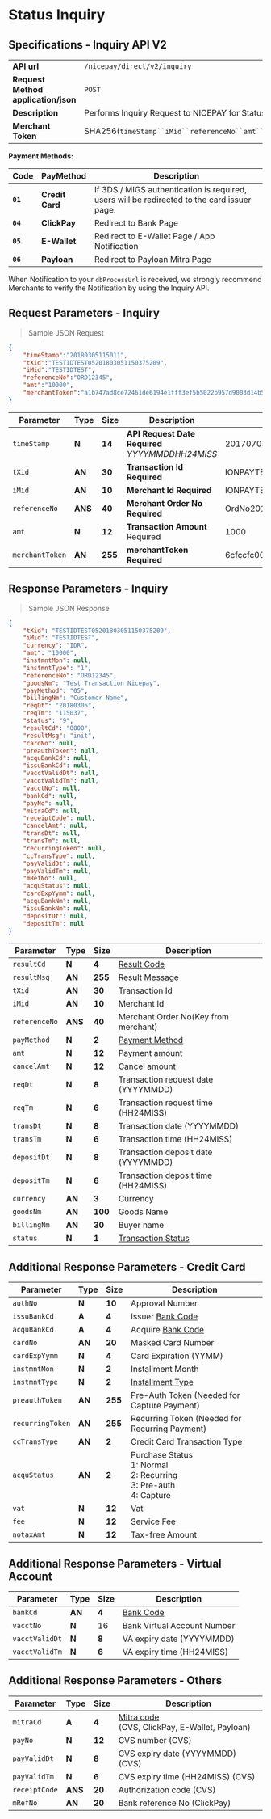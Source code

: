 # Status Inquiry
## Specifications - Inquiry API V2

|                                                           |                                                                                                               |
|-----------------------------------------------------------|---------------------------------------------------------------------------------------------------------------|
| **API url**                                               | `/nicepay/direct/v2/inquiry`                                                                                  |
| **Request Method** **application/json**                   | `POST`                                                                                                        |
| **Description**                                           | Performs Inquiry Request to NICEPAY for Status Checking                                                       |
| **Merchant Token**                                        | SHA256(`timeStamp``iMid``referenceNo``amt``merchantKey`)                                                      |

**Payment Methods:**

| **Code** | **PayMethod**   | Description                                                                                 |
| -------- | --------------- | ------------------------------------------------------------------------------------------- |
| **`01`** | **Credit Card** | If 3DS / MIGS authentication is required, users will be redirected to the card issuer page. |
| **`04`** | **ClickPay**    | Redirect to Bank Page                                                                       |
| **`05`** | **E-Wallet**    | Redirect to E-Wallet Page / App Notification                                                |
| **`06`** | **Payloan**     | Redirect to Payloan Mitra Page                                                              |


<aside class="notice">When Notification to your <code>dbProcessUrl</code> is received, we strongly recommend Merchants to verify the Notification by using the Inquiry API.</aside>

## Request Parameters - Inquiry

> Sample JSON Request

```json
{
	"timeStamp":"20180305115011",
	"tXid":"TESTIDTEST05201803051150375209",
	"iMid":"TESTIDTEST",
	"referenceNo":"ORD12345",
	"amt":"10000",
	"merchantToken":"a1b747ad8ce72461de6194e1fff3ef5b5022b957d9003d14b52f4d52b5b55fe8"
}
```

| Parameter       | **Type** | **Size** | **Description**                                      | Example                              |
| --------------- | -------- | -------- | ---------------------------------------------------- | ------------------------------------ |
| `timeStamp`     | **N**    | **14**   | **API Request Date** **Required** *YYYYMMDDHH24MISS* | 20170708123456                       |
| `tXid`          | **AN**   | **30**   | **Transaction Id** **Required**                      | IONPAYTEST02201607291027025291       |
| `iMid`          | **AN**   | **10**   | **Merchant Id** **Required**                         | IONPAYTEST                           |
| `referenceNo`   | **ANS**  | **40**   | **Merchant Order No** **Required**                   | OrdNo20160525000-52104               |
| `amt`           | **N**    | **12**   | **Transaction Amount** Required                      | 1000                                 |
| `merchantToken` | **AN**   | **255**  | **merchantToken** **Required**                       | 6cfccfc0046773c1b89d8e98f8b596c284f… |

## Response Parameters - Inquiry

> Sample JSON Response

```json
{
    "tXid": "TESTIDTEST05201803051150375209",
    "iMid": "TESTIDTEST",
    "currency": "IDR",
    "amt": "10000",
    "instmntMon": null,
    "instmntType": "1",
    "referenceNo": "ORD12345",
    "goodsNm": "Test Transaction Nicepay",
    "payMethod": "05",
    "billingNm": "Customer Name",
    "reqDt": "20180305",
    "reqTm": "115037",
    "status": "9",
    "resultCd": "0000",
    "resultMsg": "init",
    "cardNo": null,
    "preauthToken": null,
    "acquBankCd": null,
    "issuBankCd": null,
    "vacctValidDt": null,
    "vacctValidTm": null,
    "vacctNo": null,
    "bankCd": null,
    "payNo": null,
    "mitraCd": null,
    "receiptCode": null,
    "cancelAmt": null,
    "transDt": null,
    "transTm": null,
    "recurringToken": null,
    "ccTransType": null,
    "payValidDt": null,
    "payValidTm": null,
    "mRefNo": null,
    "acquStatus": null,
    "cardExpYymm": null,
    "acquBankNm": null,
    "issuBankNm": null,
    "depositDt": null,
    "depositTm": null
}
```

| Parameter     | **Type** | **Size** | Description                                |
| ------------- | -------- | -------- | ------------------------------------------ |
| `resultCd`    | **N**    | **4**    | [Result Code](#error-code)                 |
| `resultMsg`   | **AN**   | **255**  | [Result Message](#error-code)              |
| `tXid`        | **AN**   | **30**   | Transaction Id                             |
| `iMid`        | **AN**   | **10**   | Merchant Id                                |
| `referenceNo` | **ANS**  | **40**   | Merchant Order No(Key from merchant)       |
| `payMethod`   | **N**    | **2**    | [Payment Method](#payment-method)          |
| `amt`         | **N**    | **12**   | Payment amount                             |
| `cancelAmt`   | **N**    | **12**   | Cancel amount                              |
| `reqDt`       | **N**    | **8**    | Transaction request date (YYYYMMDD)        |
| `reqTm`       | **N**    | **6**    | Transaction request time (HH24MISS)        |
| `transDt`     | **N**    | **8**    | Transaction date (YYYYMMDD)                |
| `transTm`     | **N**    | **6**    | Transaction time (HH24MISS)                |
| `depositDt`   | **N**    | **8**    | Transaction deposit date (YYYYMMDD)        |
| `depositTm`   | **N**    | **6**    | Transaction deposit time (HH24MISS)        |
| `currency`    | **AN**   | **3**    | Currency                                   |
| `goodsNm`     | **AN**   | **100**  | Goods Name                                 |
| `billingNm`   | **AN**   | **30**   | Buyer name                                 |
| `status`      | **N**    | **1**    | [Transaction Status](#payment-status-code) |

## Additional Response Parameters - Credit Card

| Parameter        | **Type** | **Size** | Description                                                  |
| ---------------- | -------- | -------- | ------------------------------------------------------------ |
| `authNo`         | **N**    | **10**   | Approval Number                                              |
| `issuBankCd`     | **A**    | **4**    | Issuer [Bank Code](#bank-code)                               |
| `acquBankCd`     | **A**    | **4**    | Acquire [Bank Code](#bank-code)                              |
| `cardNo`         | **AN**   | **20**   | Masked Card Number                                           |
| `cardExpYymm`    | **N**    | **4**    | Card Expiration (YYMM)                                       |
| `instmntMon`     | **N**    | **2**    | Installment Month                                            |
| `instmntType`    | **N**    | **2**    | [Installment Type](#installment-type)                        |
| `preauthToken`   | **AN**   | **255**  | Pre-Auth Token (Needed for Capture Payment)                  |
| `recurringToken` | **AN**   | **255**  | Recurring Token (Needed for Recurring Payment)               |
| `ccTransType`    | **AN**   | **2**    | Credit Card Transaction Type                                 |
| `acquStatus`     | **AN**   | **2**    | Purchase Status<br>1: Normal<br>2: Recurring<br>3: Pre-auth<br>4: Capture |
| `vat`            | **N**    | **12**   | Vat                                                          |
| `fee`            | **N**    | **12**   | Service Fee                                                  |
| `notaxAmt`       | **N**    | **12**   | Tax-free Amount                                              |

## Additional Response Parameters - Virtual Account

| Parameter      | **Type** | **Size** | Description                 |
| -------------- | -------- | -------- | --------------------------- |
| `bankCd`       | **AN**   | **4**    | [Bank Code](#bank-code)     |
| `vacctNo`      | **N**    | 16       | Bank Virtual Account Number |
| `vacctValidDt` | **N**    | **8**    | VA expiry date (YYYYMMDD)   |
| `vacctValidTm` | **N**    | **6**    | VA expiry time (HH24MISS)   |

## Additional Response Parameters - Others

| Parameter     | **Type** | **Size** | Description                                                  |
| ------------- | -------- | -------- | ------------------------------------------------------------ |
| `mitraCd`     | **A**    | **4**    | [Mitra code](#mitra-code)<br>(CVS, ClickPay, E-Wallet, Payloan) |
| `payNo`       | **N**    | **12**   | CVS number (CVS)                                             |
| `payValidDt`  | **N**    | **8**    | CVS expiry date  (YYYYMMDD) (CVS)                            |
| `payValidTm`  | **N**    | **6**    | CVS expiry time (HH24MISS) (CVS)                             |
| `receiptCode` | **ANS**  | **20**   | Authorization code (CVS)                                     |
| `mRefNo`      | **AN**   | **20**   | Bank reference No (ClickPay)                                 |
